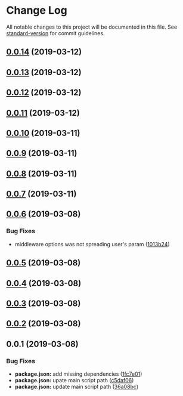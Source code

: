 # Change Log

All notable changes to this project will be documented in this file. See [standard-version](https://github.com/conventional-changelog/standard-version) for commit guidelines.

## [0.0.14](https://github.com/veeklabs/moleculer-sentry-middleware/compare/v0.0.13...v0.0.14) (2019-03-12)



## [0.0.13](https://github.com/veeklabs/moleculer-sentry-middleware/compare/v0.0.12...v0.0.13) (2019-03-12)



## [0.0.12](https://github.com/veeklabs/moleculer-sentry-middleware/compare/v0.0.10...v0.0.12) (2019-03-12)



## [0.0.11](https://github.com/veeklabs/moleculer-sentry-middleware/compare/v0.0.10...v0.0.11) (2019-03-12)



## [0.0.10](https://github.com/veeklabs/moleculer-sentry-middleware/compare/v0.0.9...v0.0.10) (2019-03-11)



## [0.0.9](https://github.com/veeklabs/moleculer-sentry-middleware/compare/v0.0.8...v0.0.9) (2019-03-11)



## [0.0.8](https://github.com/veeklabs/moleculer-sentry-middleware/compare/v0.0.7...v0.0.8) (2019-03-11)



## [0.0.7](https://github.com/veeklabs/moleculer-sentry-middleware/compare/v0.0.6...v0.0.7) (2019-03-11)



## [0.0.6](https://github.com/veeklabs/moleculer-sentry-middleware/compare/v0.0.5...v0.0.6) (2019-03-08)


### Bug Fixes

* middleware options was not spreading user's param ([1013b24](https://github.com/veeklabs/moleculer-sentry-middleware/commit/1013b24))



## [0.0.5](https://github.com/veeklabs/moleculer-sentry-middleware/compare/v0.0.4...v0.0.5) (2019-03-08)



## [0.0.4](https://github.com/veeklabs/moleculer-sentry-middleware/compare/v0.0.3...v0.0.4) (2019-03-08)



## [0.0.3](https://github.com/veeklabs/moleculer-sentry-middleware/compare/v0.0.2...v0.0.3) (2019-03-08)



## [0.0.2](https://github.com/veeklabs/moleculer-sentry-middleware/compare/v0.0.1...v0.0.2) (2019-03-08)



## 0.0.1 (2019-03-08)


### Bug Fixes

* **package.json:** add missing dependencies ([1fc7e01](https://github.com/veeklabs/moleculer-sentry-middleware/commit/1fc7e01))
* **package.json:** upate main script path ([c5daf06](https://github.com/veeklabs/moleculer-sentry-middleware/commit/c5daf06))
* **package.json:** update main script path ([36a08bc](https://github.com/veeklabs/moleculer-sentry-middleware/commit/36a08bc))
